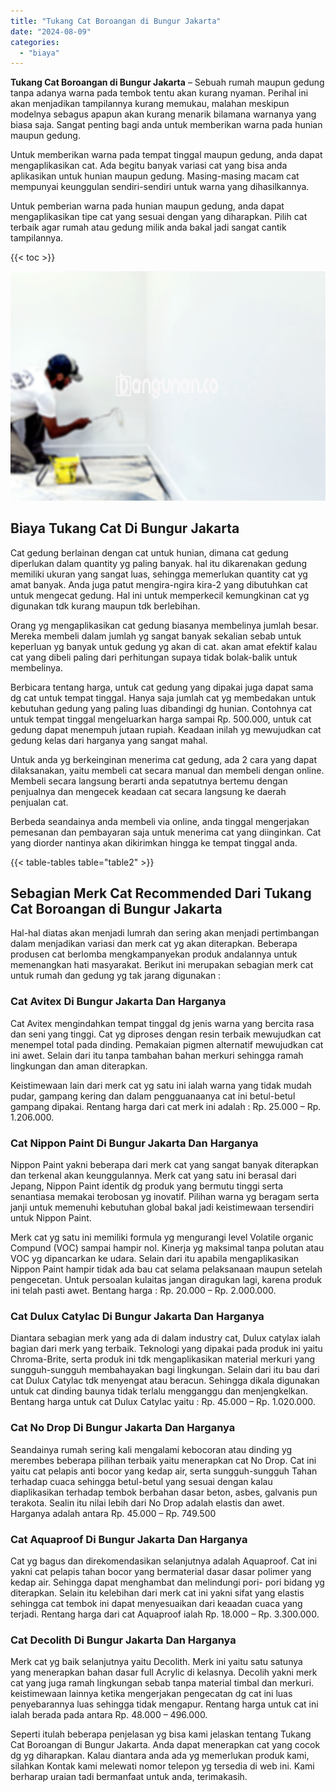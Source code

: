 ```yaml
---
title: "Tukang Cat Boroangan di Bungur Jakarta"
date: "2024-08-09"
categories: 
  - "biaya"
---
```


**Tukang Cat Boroangan di Bungur Jakarta** – Sebuah rumah maupun gedung tanpa adanya warna pada tembok tentu akan kurang nyaman. Perihal ini akan menjadikan tampilannya kurang memukau, malahan meskipun modelnya sebagus apapun akan kurang menarik bilamana warnanya yang biasa saja. Sangat penting bagi anda untuk memberikan warna pada hunian maupun gedung.

Untuk memberikan warna pada tempat tinggal maupun gedung, anda dapat mengaplikasikan cat. Ada begitu banyak variasi cat yang bisa anda aplikasikan untuk hunian maupun gedung. Masing-masing macam cat mempunyai keunggulan sendiri-sendiri untuk warna yang dihasilkannya.

Untuk pemberian warna pada hunian maupun gedung, anda dapat mengaplikasikan tipe cat yang sesuai dengan yang diharapkan. Pilih cat terbaik agar rumah atau gedung milik anda bakal jadi sangat cantik tampilannya.

{{< toc >}}

![Tukang Cat Boroangan di Bungur Jakarta](/images/jasa-cat-murah41.png)

## Biaya Tukang Cat Di Bungur Jakarta

Cat gedung berlainan dengan cat untuk hunian, dimana cat gedung diperlukan dalam quantity yg paling banyak. hal itu dikarenakan gedung memiliki ukuran yang sangat luas, sehingga memerlukan quantity cat yg amat banyak. Anda juga patut mengira-ngira kira-2 yang dibutuhkan cat untuk mengecat gedung. Hal ini untuk memperkecil kemungkinan cat yg digunakan tdk kurang maupun tdk berlebihan.

Orang yg mengaplikasikan cat gedung biasanya membelinya jumlah besar. Mereka membeli dalam jumlah yg sangat banyak sekalian sebab untuk keperluan yg banyak untuk gedung yg akan di cat. akan amat efektif kalau cat yang dibeli paling dari perhitungan supaya tidak bolak-balik untuk membelinya.

Berbicara tentang harga, untuk cat gedung yang dipakai juga dapat sama dg cat untuk tempat tinggal. Hanya saja jumlah cat yg membedakan untuk kebutuhan gedung yang paling luas dibandingi dg hunian. Contohnya cat untuk tempat tinggal mengeluarkan harga sampai Rp. 500.000, untuk cat gedung dapat menempuh jutaan rupiah. Keadaan inilah yg mewujudkan cat gedung kelas dari harganya yang sangat mahal.

Untuk anda yg berkeinginan menerima cat gedung, ada 2 cara yang dapat dilaksanakan, yaitu membeli cat secara manual dan membeli dengan online. Membeli secara langsung berarti anda sepatutnya bertemu dengan penjualnya dan mengecek keadaan cat secara langsung ke daerah penjualan cat.

Berbeda seandainya anda membeli via online, anda tinggal mengerjakan pemesanan dan pembayaran saja untuk menerima cat yang diinginkan. Cat yang diorder nantinya akan dikirimkan hingga ke tempat tinggal anda.

{{< table-tables table="table2" >}}

## Sebagian Merk Cat Recommended Dari Tukang Cat Boroangan di Bungur Jakarta

Hal-hal diatas akan menjadi lumrah dan sering akan menjadi pertimbangan dalam menjadikan variasi dan merk cat yg akan diterapkan. Beberapa produsen cat berlomba mengkampanyekan produk andalannya untuk memenangkan hati masyarakat. Berikut ini merupakan sebagian merk cat untuk rumah dan gedung yg tak jarang digunakan :

### Cat Avitex Di Bungur Jakarta Dan Harganya

Cat Avitex mengindahkan tempat tinggal dg jenis warna yang bercita rasa dan seni yang tinggi. Cat yg diproses dengan resin terbaik mewujudkan cat menempel total pada dinding. Pemakaian pigmen alternatif mewujudkan cat ini awet. Selain dari itu tanpa tambahan bahan merkuri sehingga ramah lingkungan dan aman diterapkan.

Keistimewaan lain dari merk cat yg satu ini ialah warna yang tidak mudah pudar, gampang kering dan dalam pengguanaanya cat ini betul-betul gampang dipakai. Rentang harga dari cat merk ini adalah : Rp. 25.000 – Rp. 1.206.000.

### Cat Nippon Paint Di Bungur Jakarta Dan Harganya

Nippon Paint yakni beberapa dari merk cat yang sangat banyak diterapkan dan terkenal akan keunggulannya. Merk cat yang satu ini berasal dari Jepang, Nippon Paint identik dg produk yang bermutu tinggi serta senantiasa memakai terobosan yg inovatif. Pilihan warna yg beragam serta janji untuk memenuhi kebutuhan global bakal jadi keistimewaan tersendiri untuk Nippon Paint.

Merk cat yg satu ini memiliki formula yg mengurangi level Volatile organic Compund (VOC) sampai hampir nol. Kinerja yg maksimal tanpa polutan atau VOC yg dipancarkan ke udara. Selain dari itu apabila mengaplikasikan Nippon Paint hampir tidak ada bau cat selama pelaksanaan maupun setelah pengecetan. Untuk persoalan kulaitas jangan diragukan lagi, karena produk ini telah pasti awet. Bentang harga : Rp. 20.000 – Rp. 2.000.000.

### Cat Dulux Catylac Di Bungur Jakarta Dan Harganya

Diantara sebagian merk yang ada di dalam industry cat, Dulux catylax ialah bagian dari merk yang terbaik. Teknologi yang dipakai pada produk ini yaitu Chroma-Brite, serta produk ini tdk mengaplikasikan material merkuri yang sungguh-sungguh membahayakan bagi lingkungan. Selain dari itu bau dari cat Dulux Catylac tdk menyengat atau beracun. Sehingga dikala digunakan untuk cat dinding baunya tidak terlalu mengganggu dan menjengkelkan. Bentang harga untuk cat Dulux Catylac yaitu : Rp. 45.000 – Rp. 1.020.000.

### Cat No Drop Di Bungur Jakarta Dan Harganya

Seandainya rumah sering kali mengalami kebocoran atau dinding yg merembes beberapa pilihan terbaik yaitu menerapkan cat No Drop. Cat ini yaitu cat pelapis anti bocor yang kedap air, serta sungguh-sungguh Tahan terhadap cuaca sehingga betul-betul yang sesuai dengan kalau diaplikasikan terhadap tembok berbahan dasar beton, asbes, galvanis pun terakota. Sealin itu nilai lebih dari No Drop adalah elastis dan awet. Harganya adalah antara Rp. 45.000 – Rp. 749.500

### Cat Aquaproof Di Bungur Jakarta Dan Harganya

Cat yg bagus dan direkomendasikan selanjutnya adalah Aquaproof. Cat ini yakni cat pelapis tahan bocor yang bermaterial dasar dasar polimer yang kedap air. Sehingga dapat menghambat dan melindungi pori- pori bidang yg diterapkan. Selain itu kelebihan dari merk cat ini yakni sifat yang elastis sehingga cat tembok ini dapat menyesuaikan dari keaadan cuaca yang terjadi. Rentang harga dari cat Aquaproof ialah Rp. 18.000 – Rp. 3.300.000.

### Cat Decolith Di Bungur Jakarta Dan Harganya

Merk cat yg baik selanjutnya yaitu Decolith. Merk ini yaitu satu satunya yang menerapkan bahan dasar full Acrylic di kelasnya. Decolih yakni merk cat yang juga ramah lingkungan sebab tanpa material timbal dan merkuri. keistimewaan lainnya ketika mengerjakan pengecatan dg cat ini luas penyebarannya luas sehingga tidak mengapur. Rentang harga untuk cat ini ialah berada pada antara Rp. 48.000 – 496.000.

Seperti itulah beberapa penjelasan yg bisa kami jelaskan tentang Tukang Cat Boroangan di Bungur Jakarta. Anda dapat menerapkan cat yang cocok dg yg diharapkan. Kalau diantara anda ada yg memerlukan produk kami, silahkan Kontak kami melewati nomor telepon yg tersedia di web ini. Kami berharap uraian tadi bermanfaat untuk anda, terimakasih.
